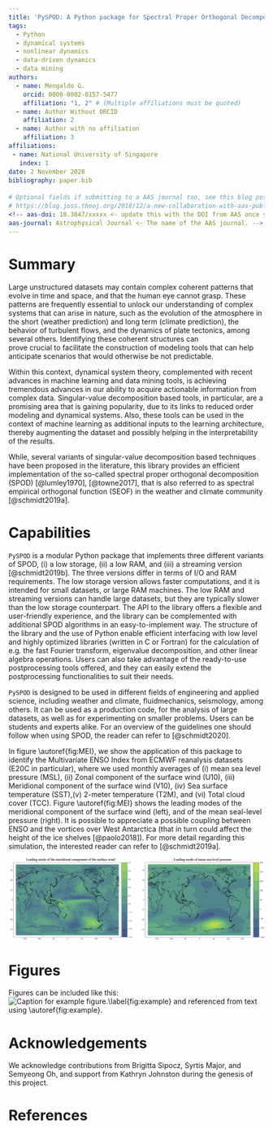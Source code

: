 ```yaml
---
title: 'PySPOD: A Python package for Spectral Proper Orthogonal Decomposition (SPOD)'
tags:
  - Python
  - dynamical systems
  - nonlinear dynamics
  - data-driven dynamics
  - data mining
authors:
  - name: Mengaldo G.
    orcid: 0000-0002-0157-5477
    affiliation: "1, 2" # (Multiple affiliations must be quoted)
  - name: Author Without ORCID
    affiliation: 2
  - name: Author with no affiliation
    affiliation: 3
affiliations:
 - name: National University of Singapore
   index: 1
date: 2 November 2020
bibliography: paper.bib

# Optional fields if submitting to a AAS journal too, see this blog post:
# https://blog.joss.theoj.org/2018/12/a-new-collaboration-with-aas-publishing
<!-- aas-doi: 10.3847/xxxxx <- update this with the DOI from AAS once you know it.
aas-journal: Astrophysical Journal <- The name of the AAS journal. -->
---
```


# Summary

Large unstructured datasets may contain complex coherent patterns that 
evolve in time and space, and that the human eye cannot grasp. These 
patterns are frequently essential to unlock our understanding of complex 
systems that can arise in nature, such as the evolution of the atmosphere 
in the short (weather prediction) and long term (climate prediction), 
the behavior of turbulent flows, and the dynamics of plate tectonics, 
among several others. Identifying these coherent structures can  
prove crucial to facilitate the construction of modeling tools that can 
help anticipate scenarios that would otherwise be not predictable.

Within this context, dynamical system theory, complemented with recent 
advances in machine learning and data mining tools, is achieving tremendous 
advances in our ability to acquire actionable information from complex 
data. Singular-value decomposition based tools, in particular, are a 
promising area that is gaining popularity, due to its links to reduced 
order modeling and dynamical systems. Also, these tools can be used in 
the context of machine learning as additional inputs to the learning 
architecture, thereby augmenting the dataset and possibly helping in 
the interpretability of the results. 

While, several variants of singular-value decomposition based techniques 
have been proposed in the literature, this library provides an efficient 
implementation of the so-called spectral proper orthogonal decomposition 
(SPOD) [@lumley1970], [@towne2017], that is also referred to as spectral 
empirical orthogonal function (SEOF) in the weather and climate community 
[@schmidt2019a].


# Capabilities 

`PySPOD` is a modular Python package that implements three different variants 
of SPOD, (i) a low storage, (ii) a low RAM, and (iii) a streaming version 
[@schmidt2019b]. The three versions differ in terms of I/O and RAM requirements. 
The low storage version allows faster computations, and it is intended for small 
datasets, or large RAM machines. The low RAM and streaming versions can handle 
large datasets, but they are typically slower than the low storage counterpart. 
The API to the library offers a flexible and user-friendly experience, and 
the library can be complemented with additional SPOD algorithms in an easy-to-implement
way. The structure of the library and the use of Python enable efficient 
interfacing with low level and highly optimized libraries (written in C 
or Fortran) for the calculation of e.g. the fast Fourier transform, eigenvalue 
decomposition, and other linear algebra operations. Users can also take advantage 
of the ready-to-use postprocessing tools offered, and they can easily extend 
the postprocessing functionalities to suit their needs. 

`PySPOD` is designed to be used in different fields of engineering and applied 
science, including weather and climate, fluidmechanics, seismology, among others.
It can be used as a production code, for the analysis of large datasets, as well 
as for experimenting on smaller problems. Users can be students and experts alike.
For an overview of the guidelines one should follow when using SPOD, the reader 
can refer to [@schmidt2020].

In figure \autoref{fig:MEI}, we show the application of this package to identify 
the Multivariate ENSO Index from ECMWF reanalysis datasets (E20C in particular), 
where we used monthly averages of (i) mean sea level pressure (MSL), (ii) Zonal 
component of the surface wind (U10), (iii) Meridional component of the surface 
wind (V10), (iv) Sea surface temperature (SST),(v) 2-meter temperature (T2M), 
and (vi) Total cloud cover (TCC). Figure \autoref{fig:MEI} shows the leading 
modes of the meridional component of the surface wind (left), and of the mean 
seal-level pressure (right). It is possible to appreciate a possible coupling 
between ENSO and the vortices over West Antarctica (that in turn could affect 
the height of the ice shelves [@paolo2018]). For more detail regarding this 
simulation, the interested reader can refer to [@schmidt2019a].

![Identification of the Multivariate ENSO Index (MEI) from ECMWF reanalysis data.\label{fig:MEI}](../readme/MEI.png)



# Figures

Figures can be included like this:
![Caption for example figure.\label{fig:example}](figure.png)
and referenced from text using \autoref{fig:example}.

# Acknowledgements

We acknowledge contributions from Brigitta Sipocz, Syrtis Major, and Semyeong
Oh, and support from Kathryn Johnston during the genesis of this project.

# References
